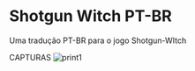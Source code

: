 # Shotgun Witch PT-BR
 Uma tradução PT-BR para o jogo Shotgun-WItch

CAPTURAS
![print1](https://github.com/Eliandro4/Shotgun-Witch-PT-BR/assets/153942958/9c5c192f-d938-4cbc-9ebb-50036877e00e)
